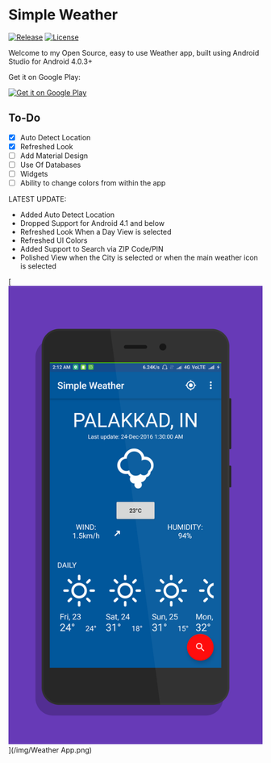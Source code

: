# Simple Weather
[![Release](https://img.shields.io/github/release/Sparker0i/Weather.svg)](https://github.com/Sparker0i/Weather/releases)
[![License](https://img.shields.io/badge/license-MIT%20License-orange.svg)](https://raw.githubusercontent.com/Sparker0i/Weather/HEAD/LICENSE)

Welcome to my Open Source, easy to use Weather app, built using Android Studio for Android 4.0.3+

Get it on Google Play:

[<img src='https://play.google.com/intl/en_us/badges/images/generic/en_badge_web_generic.png' alt='Get it on Google Play' width='210' heigh='80'>](https://play.google.com/store/apps/details?id=com.a5corp.weather)

## To-Do

- [x] Auto Detect Location
- [x] Refreshed Look
- [ ] Add Material Design
- [ ] Use Of Databases
- [ ] Widgets
- [ ] Ability to change colors from within the app

LATEST UPDATE:
- Added Auto Detect Location
- Dropped Support for Android 4.1 and below
- Refreshed Look When a Day View is selected
- Refreshed UI Colors
- Added Support to Search via ZIP Code/PIN
- Polished View when the City is selected or when the main weather icon is selected

[<img src='/img/Weather App.png' width='1080' heigh='1920'>](/img/Weather App.png)
